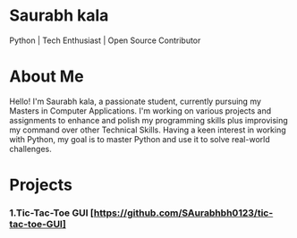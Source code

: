 # Saurabh kala
Python | Tech Enthusiast | Open Source Contributor

# About Me
Hello! I'm Saurabh kala, a passionate student, currently pursuing my Masters in Computer Applications. I'm working on various projects and assignments to enhance and polish my programming skills plus improvising my command over other Technical Skills. Having a keen interest in working with Python, my goal is to master Python and use it to solve real-world challenges.

# Projects

### 1.Tic-Tac-Toe GUI [https://github.com/SAurabhbh0123/tic-tac-toe-GUI]

